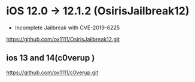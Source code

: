 # iOS 12.0 -> 12.1.2 (OsirisJailbreak12) 
* Incomplete Jailbreak with CVE-2019-6225

https://github.com/ox1111/OsirisJailbreak12.git


## ios 13 and 14(c0verup )

https://github.com/ox1111/c0verup.git
